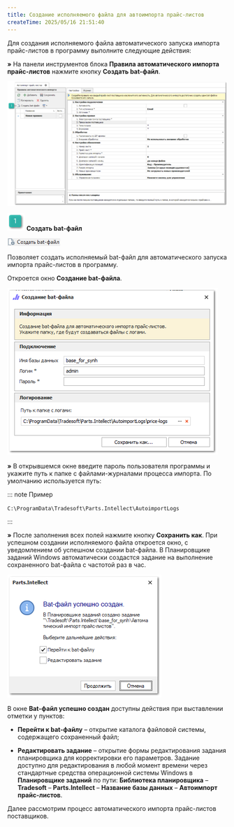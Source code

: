 ```yaml
---
title: Создание исполняемого файла для автоимпорта прайс-листов
createTime: 2025/05/16 21:51:40
---
```

Для создания исполняемого файла автоматического запуска импорта прайс-листов в программу выполните следующие действия:

**»** На панели инструментов блока **Правила автоматического импорта прайс-листов** нажмите кнопку **Создать bat-файл**. 

![](../../../../assets/work/one/274.png)

![](../../../../assets/work/one/006.png) **Создать bat-файл**

![](../../../../assets/work/one/275.png)

Позволяет создать исполняемый bat-файл для автоматического запуска импорта прайс-листов в программу.

Откроется окно **Создание bat-файла**.

![](../../../../assets/work/one/276.png)

**»** В открывшемся окне введите пароль пользователя программы и укажите путь к папке с файлами-журналами процесса импорта. По умолчанию используется путь:

::: note Пример

`C:\ProgramData\Tradesoft\Parts.Intellect\AutoimportLogs`

:::

**»** После заполнения всех полей нажмите кнопку **Сохранить как**. При успешном создании исполняемого файла откроется окно, с уведомлением об успешном создании bat-файла. В Планировщике заданий Windows автоматически создастся задание на выполнение сохраненного bat-файла с частотой раз в час.

![](../../../../assets/work/one/277.png)

В окне **Bat-файл успешно создан** доступны действия при выставлении отметки у пунктов:

- **Перейти к bat-файлу** – открытие каталога файловой системы, содержащего сохраненный файл;

- **Редактировать задание** – открытие формы редактирования задания планировщика для корректировки его параметров. Задание доступно для редактирования в любой момент времени через стандартные средства операционной системы Windows в **Планировщике заданий** по пути: **Библиотека планировщика** – **Tradesoft** – **Parts.Intellect** – **Название базы данных** – **Автоимпорт прайс-листов**.

Далее рассмотрим процесс автоматического импорта прайс-листов поставщиков.

